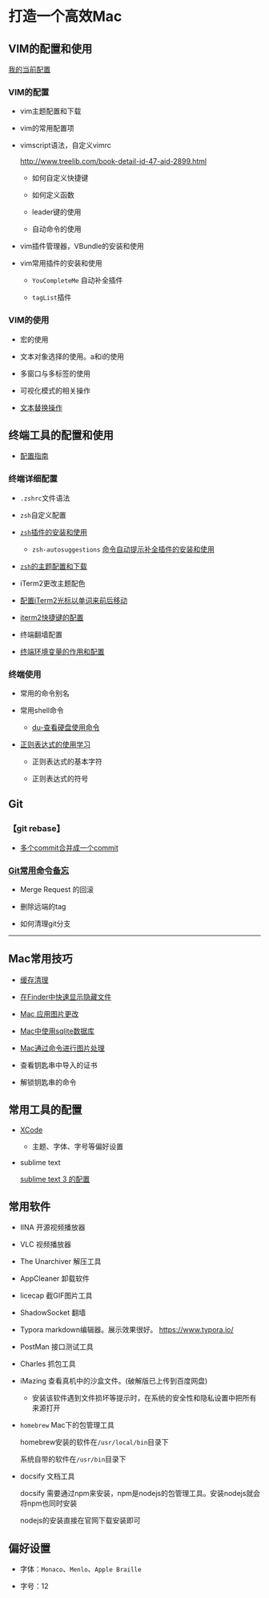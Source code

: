 # 打造一个高效Mac

## VIM的配置和使用

[我的当前配置](/vi_editor/my_configration.md)

### VIM的配置

* vim主题配置和下载

* vim的常用配置项

* vimscript语法，自定义vimrc

    http://www.treelib.com/book-detail-id-47-aid-2899.html

    * 如何自定义快捷键

    * 如何定义函数

    * leader键的使用

    * 自动命令的使用

* vim插件管理器，VBundle的安装和使用

* vim常用插件的安装和使用

    * `YouCompleteMe` 自动补全插件

    * `tagList`插件

### VIM的使用

* 宏的使用

* 文本对象选择的使用。a和i的使用

* 多窗口与多标签的使用

* 可视化模式的相关操作

* [文本替换操作](/vi_editor/vim_replace.md)

## 终端工具的配置和使用

* [配置指南](/command_line_tool/command_line_tool_guide.md)

### 终端详细配置

* `.zshrc`文件语法

* `zsh`自定义配置

* [`zsh`插件的安装和使用](/command_line_tool/zsh_plugins.md)

    * `zsh-autosuggestions` [命令自动提示补全插件的安装和使用](/command_line_tool/autosuggestion_plugin.md)

* [`zsh`的主题配置和下载](/command_line_tool/zsh_theme.md)

* iTerm2更改主题配色

* [配置iTerm2光标以单词来前后移动](/command_line_tool/iterm2_cursor_config.md)

* [iterm2快捷键的配置](/command_line_tool/iterm2_keymap.md)

* 终端翻墙配置

* [终端环境变量的作用和配置](/command_line_tool/env_path.md)

### 终端使用

* 常用的命令别名

* 常用shell命令

    * [du-查看硬盘使用命令](/command_line_tool/diskusage_command.md)

* [正则表达式的使用学习](/command_line_tool/reg.md)

    * 正则表达式的基本字符

    * 正则表达式的符号

## Git 

### 【git rebase】

* [多个commit合并成一个commit](/git/git_rebase.md)

### [Git常用命令备忘](/git/git_faq.md)

* Merge Request 的回滚

* 删除远端的tag

* 如何清理git分支

***

## Mac常用技巧

 * [缓存清理](/frequently_used_skill/缓存清理.md)

 * [在Finder中快速显示隐藏文件](/frequently_used_skill/frequently-used.md?id=finder中快速显示隐藏文件)

 * [Mac 应用图片更改](/frequently_used_skill/frequently-used.md)

 * [Mac中使用sqlite数据库](/frequently_used_skill/how_to_use_sqlite.md)

 * [Mac通过命令进行图片处理](/frequently_used_skill/precess_image_sips.md)

 * 查看钥匙串中导入的证书

 * 解锁钥匙串的命令

## 常用工具的配置

* [XCode](/daily_tool_config/xcode_config.md)

    * 主题、字体、字号等偏好设置

* sublime text 

    [sublime text 3 的配置](daily_tool_config/sublime_text_config.md)

## 常用软件

 * IINA 开源视频播放器

 * VLC 视频播放器

 * The Unarchiver 解压工具

 * AppCleaner 卸载软件

 * licecap 截GIF图片工具

 * ShadowSocket 翻墙

 * Typora markdown编辑器。展示效果很好。 https://www.typora.io/

 * PostMan 接口测试工具

 * Charles 抓包工具

 * iMazing 查看真机中的沙盒文件。(破解版已上传到百度网盘)
    
    * 安装该软件遇到文件损坏等提示时，在系统的安全性和隐私设置中把所有来源打开

 * `homebrew` Mac下的包管理工具

    homebrew安装的软件在`/usr/local/bin`目录下

    系统自带的软件在`/usr/bin`目录下

* docsify 文档工具

    docsify 需要通过npm来安装，npm是nodejs的包管理工具。安装nodejs就会将npm也同时安装

    nodejs的安装直接在官网下载安装即可

## 偏好设置

* 字体：`Monaco`、`Menlo`、`Apple Braille`

* 字号：12